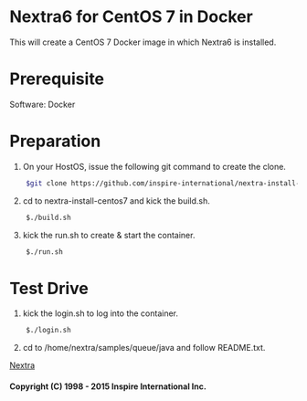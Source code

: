 # Nextra6 for CentOS 7 in Docker

This will create a CentOS 7 Docker image in which Nextra6 is installed.

# Prerequisite
Software: Docker

# Preparation

1) On your HostOS, issue the following git command to create the clone.

```sh
    $git clone https://github.com/inspire-international/nextra-install-centos7.git
```

2) cd to nextra-install-centos7 and kick the build.sh.

```sh
    $./build.sh 
```

3) kick the run.sh to create & start the container.

```sh
    $./run.sh 
```

# Test Drive

1) kick the login.sh to log into the container.

```sh
    $./login.sh 
```

2) cd to /home/nextra/samples/queue/java and follow README.txt.


[Nextra](http://www.inspire-intl.com/product/product_nextra.html)

#### Copyright (C) 1998 - 2015  Inspire International Inc.